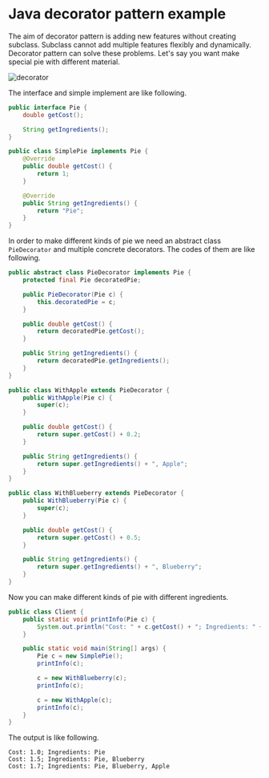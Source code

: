 # Java decorator pattern example
The aim of decorator pattern is adding new features without creating subclass. Subclass cannot add multiple features
flexibly and dynamically. Decorator pattern can solve these problems. Let's say you want make special pie with different
material.
 
![decorator](https://uploads.disquscdn.com/images/dd3d43041ec36bd7330235dd4421266ab65c74064a851770b761a246db376010.png)

The interface and simple implement are like following.
```java
public interface Pie {
    double getCost();

    String getIngredients();
}

public class SimplePie implements Pie {
    @Override
    public double getCost() {
        return 1;
    }

    @Override
    public String getIngredients() {
        return "Pie";
    }
}
```
In order to make different kinds of pie we need an abstract class `PieDecorator` and multiple concrete decorators.
The codes of them are like following.
```java
public abstract class PieDecorator implements Pie {
    protected final Pie decoratedPie;

    public PieDecorator(Pie c) {
        this.decoratedPie = c;
    }

    public double getCost() {
        return decoratedPie.getCost();
    }

    public String getIngredients() {
        return decoratedPie.getIngredients();
    }
}

public class WithApple extends PieDecorator {
    public WithApple(Pie c) {
        super(c);
    }

    public double getCost() {
        return super.getCost() + 0.2;
    }

    public String getIngredients() {
        return super.getIngredients() + ", Apple";
    }
}

public class WithBlueberry extends PieDecorator {
    public WithBlueberry(Pie c) {
        super(c);
    }

    public double getCost() {
        return super.getCost() + 0.5;
    }

    public String getIngredients() {
        return super.getIngredients() + ", Blueberry";
    }
}
```
Now you can make different kinds of pie with different ingredients.
```java
public class Client {
    public static void printInfo(Pie c) {
        System.out.println("Cost: " + c.getCost() + "; Ingredients: " + c.getIngredients());
    }

    public static void main(String[] args) {
        Pie c = new SimplePie();
        printInfo(c);

        c = new WithBlueberry(c);
        printInfo(c);

        c = new WithApple(c);
        printInfo(c);
    }
}
```
The output is like following.
```
Cost: 1.0; Ingredients: Pie
Cost: 1.5; Ingredients: Pie, Blueberry
Cost: 1.7; Ingredients: Pie, Blueberry, Apple
```